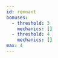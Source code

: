 ```yaml
---
id: remnant
bonuses:
  - threshold: 3
    mechanics: []
  - threshold: 4
    mechanics: []
max: 4
---
```

